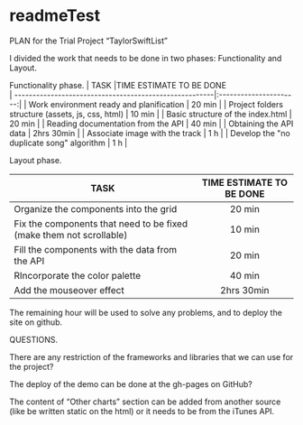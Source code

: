 # readmeTest

PLAN for the Trial Project “TaylorSwiftList” 

I divided the work that needs to be done in two phases: Functionality and Layout.

Functionality phase.
| TASK                                                   |TIME ESTIMATE TO BE DONE        
| -------------------------------------------------------|:----------------------:| 
| Work environment ready and planification               |  20 min                |
| Project folders structure (assets, js, css, html)      |  10 min                |
| Basic structure of the index.html                      |  20 min                |
| Reading documentation from the API                     |  40 min                |
| Obtaining the API data                                 |  2hrs 30min            |
| Associate image with the track                         |  1 h                   |
| Develop the "no duplicate song" algorithm              |  1 h                   |



Layout phase.

| TASK                                                                |TIME ESTIMATE TO BE DONE        
| --------------------------------------------------------------------|:----------------------:| 
| Organize the components into the grid                               |  20 min                |
| Fix the components that need to be fixed (make them not scrollable) |  10 min                |
| Fill the components with the data from the API                      |  20 min                |
| RIncorporate the color palette                                      |  40 min                |
| Add the mouseover effect                                            |  2hrs 30min            |




The remaining hour will be used to solve any problems, and to deploy the site on github. 

QUESTIONS.

There are any restriction of the frameworks and libraries that we can use for the project?

The deploy of the demo can be done at the gh-pages on GitHub?

The content of “Other charts” section can be added from another source (like be written static on the html) or it needs to be from the iTunes API.